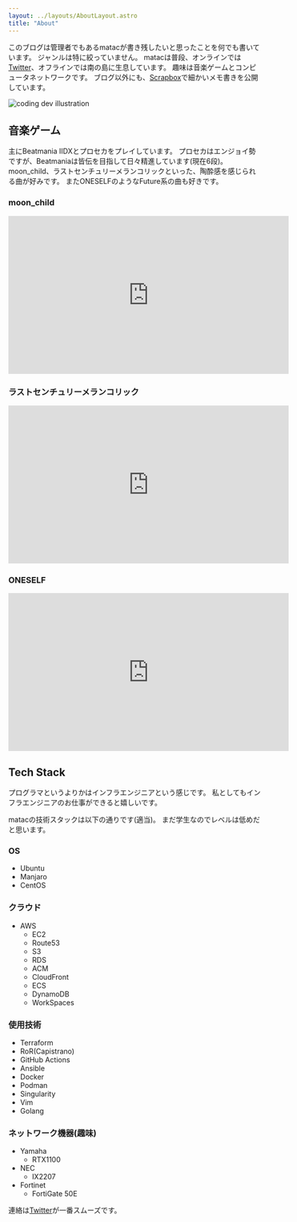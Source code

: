 ```yaml
---
layout: ../layouts/AboutLayout.astro
title: "About"
---
```


このブログは管理者でもあるmatacが書き残したいと思ったことを何でも書いています。
ジャンルは特に絞っていません。
matacは普段、オンラインでは[Twitter](https://twitter.com/matac42)、オフラインでは南の島に生息しています。
趣味は音楽ゲームとコンピュータネットワークです。
ブログ以外にも、[Scrapbox](https://scrapbox.io/matac/)で細かいメモ書きを公開しています。


<div>
  <img src="/assets/dev.svg" class="sm:w-1/2 mx-auto" alt="coding dev illustration">
</div>

## 音楽ゲーム

主にBeatmania IIDXとプロセカをプレイしています。
プロセカはエンジョイ勢ですが、Beatmaniaは皆伝を目指して日々精進しています(現在6段)。
moon_child、ラストセンチュリーメランコリックといった、陶酔感を感じられる曲が好みです。
またONESELFのようなFuture系の曲も好きです。

### moon_child
<iframe width="560" height="315" src="https://www.youtube.com/embed/arfiV8T7SUg" title="YouTube video player" frameborder="0" allow="accelerometer; autoplay; clipboard-write; encrypted-media; gyroscope; picture-in-picture; web-share" allowfullscreen></iframe>

### ラストセンチュリーメランコリック
<iframe width="560" height="315" src="https://www.youtube.com/embed/7krt2nclSWU" title="YouTube video player" frameborder="0" allow="accelerometer; autoplay; clipboard-write; encrypted-media; gyroscope; picture-in-picture; web-share" allowfullscreen></iframe>

### ONESELF

<iframe width="560" height="315" src="https://www.youtube.com/embed/0ahJ3_4hcL0" title="YouTube video player" frameborder="0" allow="accelerometer; autoplay; clipboard-write; encrypted-media; gyroscope; picture-in-picture; web-share" allowfullscreen></iframe>

## Tech Stack

プログラマというよりかはインフラエンジニアという感じです。
私としてもインフラエンジニアのお仕事ができると嬉しいです。

matacの技術スタックは以下の通りです(適当)。
まだ学生なのでレベルは低めだと思います。

### OS

- Ubuntu
- Manjaro
- CentOS

### クラウド

- AWS
  - EC2
  - Route53
  - S3
  - RDS
  - ACM
  - CloudFront
  - ECS
  - DynamoDB
  - WorkSpaces

### 使用技術

- Terraform
- RoR(Capistrano)
- GitHub Actions
- Ansible
- Docker
- Podman
- Singularity
- Vim
- Golang

### ネットワーク機器(趣味)

- Yamaha
  - RTX1100
- NEC
  - IX2207
- Fortinet
  - FortiGate 50E

連絡は[Twitter](https://twitter.com/matac42)が一番スムーズです。
